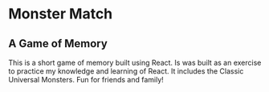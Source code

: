 # Monster Match 
## A Game of Memory
<p>This is a short game of memory built using React. Is was built as an exercise to practice my knowledge and learning of React. It includes the Classic Universal Monsters. Fun for friends and family!</p>